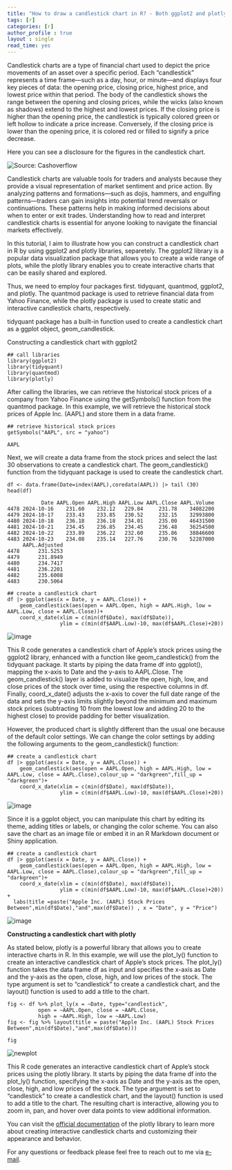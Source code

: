 ```yaml
---
title: "How to draw a candlestick chart in R? - Both ggplot2 and plotly"
tags: [r]
categories: [r]
author_profile : true
layout : single
read_time: yes
---
```


Candlestick charts are a type of financial chart used to depict the price movements of an asset over a specific period. Each “candlestick” represents a time frame—such as a day, hour, or minute—and displays four key pieces of data: the opening price, closing price, highest price, and lowest price within that period. The body of the candlestick shows the range between the opening and closing prices, while the wicks (also known as shadows) extend to the highest and lowest prices. If the closing price is higher than the opening price, the candlestick is typically colored green or left hollow to indicate a price increase. Conversely, if the closing price is lower than the opening price, it is colored red or filled to signify a price decrease.

Here you can see a disclosure for the figures in the candlestick chart.

![Source: Cashoverflow](https://github.com/user-attachments/assets/9b52daf1-5c59-4e2f-b490-78a4d0c0c164)

Candlestick charts are valuable tools for traders and analysts because they provide a visual representation of market sentiment and price action. By analyzing patterns and formations—such as dojis, hammers, and engulfing patterns—traders can gain insights into potential trend reversals or continuations. These patterns help in making informed decisions about when to enter or exit trades. Understanding how to read and interpret candlestick charts is essential for anyone looking to navigate the financial markets effectively.

In this tutorial, I aim to illustrate how you can construct a candlestick chart in R by using ggplot2 and plotly libraries, separetely. The ggplot2 library is a popular data visualization package that allows you to create a wide range of plots, while the plotly library enables you to create interactive charts that can be easily shared and explored.

Thus, we need to employ four packages first. tidyquant, quantmod, ggplot2, and plotly. The quantmod package is used to retrieve financial data from Yahoo Finance, while the plotly package is used to create static and interactive candlestick charts, respectively.

tidyquant package has a built-in function used to create a candlestick chart as a ggplot object, geom_candlestick.

Constructing a candlestick chart with ggplot2

```{r}
## call libraries
library(ggplot2)
library(tidyquant)
library(quantmod)
library(plotly)
```

After calling the libraries, we can retrieve the historical stock prices of a company from Yahoo Finance using the getSymbols() function from the quantmod package. In this example, we will retrieve the historical stock prices of Apple Inc. (AAPL) and store them in a data frame.

```{r}
## retrieve historical stock prices
getSymbols("AAPL", src = "yahoo")
```

```{r}
AAPL
```

Next, we will create a data frame from the stock prices and select the last 30 observations to create a candlestick chart. The geom_candlestick() function from the tidyquant package is used to create the candlestick chart.

```{r}
df <- data.frame(Date=index(AAPL),coredata(AAPL)) |> tail (30)
head(df)
```

```{r}
           Date AAPL.Open AAPL.High AAPL.Low AAPL.Close AAPL.Volume
4478 2024-10-16    231.60    232.12   229.84     231.78    34082200
4479 2024-10-17    233.43    233.85   230.52     232.15    32993800
4480 2024-10-18    236.18    236.18   234.01     235.00    46431500
4481 2024-10-21    234.45    236.85   234.45     236.48    36254500
4482 2024-10-22    233.89    236.22   232.60     235.86    38846600
4483 2024-10-23    234.08    235.14   227.76     230.76    52287000
     AAPL.Adjusted
4478      231.5253
4479      231.8949
4480      234.7417
4481      236.2201
4482      235.6008
4483      230.5064
```

```{r}
## create a candlestick chart
df |> ggplot(aes(x = Date, y = AAPL.Close)) +
    geom_candlestick(aes(open = AAPL.Open, high = AAPL.High, low = AAPL.Low, close = AAPL.Close))+ 
    coord_x_date(xlim = c(min(df$Date), max(df$Date)), 
                 ylim = c(min(df$AAPL.Low)-10, max(df$AAPL.Close)+20))
```

![image](https://github.com/user-attachments/assets/aca1eb0d-c7ac-4ed8-b967-a365baa0e48e)

This R code generates a candlestick chart of Apple’s stock prices using the ggplot2 library, enhanced with a function like geom_candlestick() from the tidyquant package. It starts by piping the data frame df into ggplot(), mapping the x-axis to Date and the y-axis to AAPL.Close. The geom_candlestick() layer is added to visualize the open, high, low, and close prices of the stock over time, using the respective columns in df. Finally, coord_x_date() adjusts the x-axis to cover the full date range of the data and sets the y-axis limits slightly beyond the minimum and maximum stock prices (subtracting 10 from the lowest low and adding 20 to the highest close) to provide padding for better visualization.

However, the produced chart is slightly different than the usual one because of the default color settings. We can change the color settings by adding the following arguments to the geom_candlestick() function:

```{r}
## create a candlestick chart
df |> ggplot(aes(x = Date, y = AAPL.Close)) +
    geom_candlestick(aes(open = AAPL.Open, high = AAPL.High, low = AAPL.Low, close = AAPL.Close),colour_up = "darkgreen",fill_up = "darkgreen")+ 
    coord_x_date(xlim = c(min(df$Date), max(df$Date)), 
                 ylim = c(min(df$AAPL.Low)-10, max(df$AAPL.Close)+20))
```

![image](https://github.com/user-attachments/assets/d62b24a3-7689-4f69-9a6b-f277a0361989)

Since it is a ggplot object, you can manipulate this chart by editing its theme, adding titles or labels, or changing the color scheme. You can also save the chart as an image file or embed it in an R Markdown document or Shiny application.

```{r}
## create a candlestick chart
df |> ggplot(aes(x = Date, y = AAPL.Close)) +
    geom_candlestick(aes(open = AAPL.Open, high = AAPL.High, low = AAPL.Low, close = AAPL.Close),colour_up = "darkgreen",fill_up = "darkgreen")+ 
    coord_x_date(xlim = c(min(df$Date), max(df$Date)), 
                 ylim = c(min(df$AAPL.Low)-10, max(df$AAPL.Close)+20)) + 
  labs(title =paste("Apple Inc. (AAPL) Stock Prices Between",min(df$Date),"and",max(df$Date)) , x = "Date", y = "Price")
```

![image](https://github.com/user-attachments/assets/6b86077d-3018-4899-b501-45d157712e83)


**Constructing a candlestick chart with plotly**

As stated below, plotly is a powerful library that allows you to create interactive charts in R. In this example, we will use the plot_ly() function to create an interactive candlestick chart of Apple’s stock prices. The plot_ly() function takes the data frame df as input and specifies the x-axis as Date and the y-axis as the open, close, high, and low prices of the stock. The type argument is set to “candlestick” to create a candlestick chart, and the layout() function is used to add a title to the chart.

```{r}
fig <- df %>% plot_ly(x = ~Date, type="candlestick",
          open = ~AAPL.Open, close = ~AAPL.Close,
          high = ~AAPL.High, low = ~AAPL.Low) 
fig <- fig %>% layout(title = paste("Apple Inc. (AAPL) Stock Prices Between",min(df$Date),"and",max(df$Date)))

fig
```

![newplot](https://github.com/user-attachments/assets/26284bf6-a6e2-4776-a020-61968a148c43)


This R code generates an interactive candlestick chart of Apple’s stock prices using the plotly library. It starts by piping the data frame df into the plot_ly() function, specifying the x-axis as Date and the y-axis as the open, close, high, and low prices of the stock. The type argument is set to “candlestick” to create a candlestick chart, and the layout() function is used to add a title to the chart. The resulting chart is interactive, allowing you to zoom in, pan, and hover over data points to view additional information.

You can visit the [official documentation](https://plotly.com/r/candlestick-charts/) of the plotly library to learn more about creating interactive candlestick charts and customizing their appearance and behavior.

For any questions or feedback please feel free to reach out to me via [e-mail](mailto::ozancanozdemir@gmail.com).


